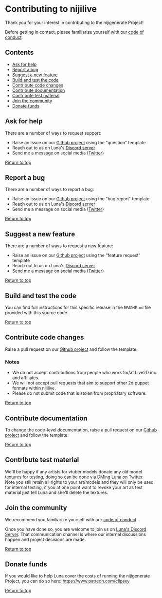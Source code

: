 # Contributing to nijilive
Thank you for your interest in contributing to the nijigenerate Project! 

Before getting in contact, please familiarize yourself with our [code of conduct](https://github.com/nijigenerate/nijilive/blob/main/CODE_OF_CONDUCT.md).

## Contents <a name="top"></a>
* [Ask for help](#ask-for-help)
* [Report a bug](#report-a-bug)
* [Suggest a new feature](#suggest-a-new-feature)
* [Build and test the code](#build-and-test-the-code)
* [Contribute code changes](#contribute-code-changes)
* [Contribute documentation](#contribute-documentation)
* [Contribute test material](#contribute-test-material)
* [Join the community](#join-the-community)
* [Donate funds](#donate-funds)

## Ask for help
There are a number of ways to request support:

* Raise an issue on our [Github project](https://github.com/nijigenerate/nijilive) using the "question" template
* Reach out to us on Luna's [Discord server](https://discord.gg/tNfMGgJ9Fn)
* Send me a message on social media ([Twitter](https://twitter.com/Clipsey5))

[Return to top](#top)

## Report a bug
There are a number of ways to report a bug:

* Raise an issue on our [Github project](https://github.com/nijigenerate/nijilive) using the "bug report" template
* Reach out to us on Luna's [Discord server](https://discord.gg/tNfMGgJ9Fn)
* Send me a message on social media ([Twitter](https://twitter.com/Clipsey5))

[Return to top](#top)

## Suggest a new feature
There are a number of ways to request a new feature:

* Raise an issue on our [Github project](https://github.com/nijigenerate/nijilive) using the "feature request" template
* Reach out to us on Luna's [Discord server](https://discord.gg/tNfMGgJ9Fn)
* Send me a message on social media ([Twitter](https://twitter.com/Clipsey5))

[Return to top](#top)

## Build and test the code
You can find full instructions for this specific release in the `README.md` file provided with this source code.

[Return to top](#top)

## Contribute code changes
Raise a pull request on our [Github project](https://github.com/nijigenerate/nijilive) and follow the template.

### Notes
* We do not accept contributions from people who work for/at Live2D inc. and affiliates.
* We will not accept pull requests that aim to support other 2d puppet formats within nijilive.
* Please do not submit code that is stolen from propriatary software.

[Return to top](#top)

## Contribute documentation
To change the code-level documentation, raise a pull request on our [Github project](https://github.com/nijigenerate/nijilive) and follow the template.

[Return to top](#top)

## Contribute test material
We'll be happy if any artists for vtuber models donate any old model textures for testing, doing so can be done via [DMing Luna on Twitter](https://twitter.com/Clipsey5).  
Note you still retain all rights to your art/models and they will only be used for internal testing, if you at one point want to revoke your art as test material just tell Luna and she'll delete the textures.

## Join the community
We recommend you familiarize yourself with our [code of conduct](https://github.com/nijigenerate/nijilive/blob/main/CODE_OF_CONDUCT.md).

Once you have done so, you are welcome to join us on [Luna's Discord Server](https://discord.gg/tNfMGgJ9Fn). That communication channel is where our internal discussions happen and project decisions are made.

[Return to top](#top)

## Donate funds
If you would like to help Luna cover the costs of running the nijigenerate Project, you can do so here: https://www.patreon.com/clipsey

[Return to top](#top)
